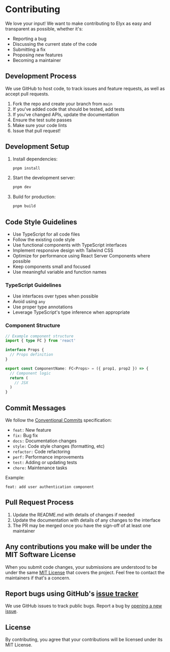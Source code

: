 # Contributing

We love your input! We want to make contributing to Elyx as easy and transparent as possible, whether it's:

- Reporting a bug
- Discussing the current state of the code
- Submitting a fix
- Proposing new features
- Becoming a maintainer

## Development Process

We use GitHub to host code, to track issues and feature requests, as well as accept pull requests.

1. Fork the repo and create your branch from `main`
2. If you've added code that should be tested, add tests
3. If you've changed APIs, update the documentation
4. Ensure the test suite passes
5. Make sure your code lints
6. Issue that pull request!

## Development Setup

1. Install dependencies:

   ```bash
   pnpm install
   ```

2. Start the development server:

   ```bash
   pnpm dev
   ```

3. Build for production:
   ```bash
   pnpm build
   ```

## Code Style Guidelines

- Use TypeScript for all code files
- Follow the existing code style
- Use functional components with TypeScript interfaces
- Implement responsive design with Tailwind CSS
- Optimize for performance using React Server Components where possible
- Keep components small and focused
- Use meaningful variable and function names

### TypeScript Guidelines

- Use interfaces over types when possible
- Avoid using `any`
- Use proper type annotations
- Leverage TypeScript's type inference when appropriate

### Component Structure

```typescript
// Example component structure
import { type FC } from 'react'

interface Props {
  // Props definition
}

export const ComponentName: FC<Props> = ({ prop1, prop2 }) => {
  // Component logic
  return (
    // JSX
  )
}
```

## Commit Messages

We follow the [Conventional Commits](https://www.conventionalcommits.org/) specification:

- `feat:` New feature
- `fix:` Bug fix
- `docs:` Documentation changes
- `style:` Code style changes (formatting, etc)
- `refactor:` Code refactoring
- `perf:` Performance improvements
- `test:` Adding or updating tests
- `chore:` Maintenance tasks

Example:

```
feat: add user authentication component
```

## Pull Request Process

1. Update the README.md with details of changes if needed
2. Update the documentation with details of any changes to the interface
3. The PR may be merged once you have the sign-off of at least one maintainer

## Any contributions you make will be under the MIT Software License

When you submit code changes, your submissions are understood to be under the same [MIT License](http://choosealicense.com/licenses/mit/) that covers the project. Feel free to contact the maintainers if that's a concern.

## Report bugs using GitHub's [issue tracker](https://github.com/Elyx/Elyx-webapp/issues)

We use GitHub issues to track public bugs. Report a bug by [opening a new issue](https://github.com/Elyx/Elyx-webapp/issues/new).

## License

By contributing, you agree that your contributions will be licensed under its MIT License.
